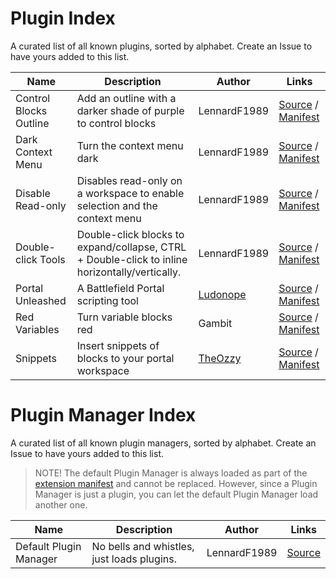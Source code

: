 # Plugin Index
A curated list of all known plugins, sorted by alphabet. Create an Issue to have yours added to this list.

| Name | Description | Author | Links |
|-|-|-|-|
| Control Blocks Outline | Add an outline with a darker shade of purple to control blocks | LennardF1989 | [Source](https://github.com/LennardF1989/BF2042-Portal-Extensions/tree/master/plugins/control-blocks-outline) / [Manifest](https://bf2042-portal-extensions.lennardf1989.com/plugins/control-blocks-outline/manifest.json)
| Dark Context Menu | Turn the context menu dark | LennardF1989 | [Source](https://github.com/LennardF1989/BF2042-Portal-Extensions/tree/master/plugins/dark-context-menu) / [Manifest](https://bf2042-portal-extensions.lennardf1989.com/plugins/dark-context-menu/manifest.json)
| Disable Read-only | Disables read-only on a workspace to enable selection and the context menu | LennardF1989 | [Source](https://github.com/LennardF1989/BF2042-Portal-Extensions/tree/master/plugins/disable-readonly) / [Manifest](https://bf2042-portal-extensions.lennardf1989.com/plugins/disable-readonly/manifest.json)
| Double-click Tools | Double-click blocks to expand/collapse, CTRL + Double-click to inline horizontally/vertically. | LennardF1989 | [Source](https://github.com/LennardF1989/BF2042-Portal-Extensions/tree/master/plugins/doubleclick-tools) / [Manifest](https://bf2042-portal-extensions.lennardf1989.com/plugins/doubleclick-tools/manifest.json)
| Portal Unleashed | A Battlefield Portal scripting tool | [Ludonope](https://github.com/Ludonope) | [Source](https://github.com/Ludonope/BFPortalUnleashed) / [Manifest](https://ludonope.github.io/BFPortalUnleashed/dist/manifest.json)
| Red Variables | Turn variable blocks red	| Gambit | [Source](https://github.com/LennardF1989/BF2042-Portal-Extensions/tree/master/plugins/red-variables) / [Manifest](https://bf2042-portal-extensions.lennardf1989.com/plugins/red-variables/manifest.json)
| Snippets | Insert snippets of blocks to your portal workspace | [TheOzzy](https://github.com/The0zzy) | [Source](https://github.com/The0zzy/bf2042-portal-snippet-plugin) / [Manifest](https://the0zzy.github.io/bf2042-portal-snippet-plugin/manifest.json)

# Plugin Manager Index
A curated list of all known plugin managers, sorted by alphabet. Create an Issue to have yours added to this list.

> NOTE! The default Plugin Manager is always loaded as part of the [extension manifest](https://github.com/LennardF1989/BF2042-Portal-Extensions/blob/master/dist/manifest.json) and cannot be replaced. However, since a Plugin Manager is just a plugin, you can let the default Plugin Manager load another one.

| Name | Description | Author | Links |
|-|-|-|-|
| Default Plugin Manager | No bells and whistles, just loads plugins. | LennardF1989 | [Source](https://github.com/LennardF1989/BF2042-Portal-Extensions/tree/master/plugins/plugin-manager)
